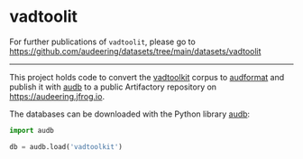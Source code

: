 # vadtoolit

For further publications of `vadtoolit`, please go to
https://github.com/audeering/datasets/tree/main/datasets/vadtoolit

---

This project holds code
to convert the [vadtoolkit] corpus
to [audformat]
and publish it with [audb]
to a public Artifactory repository
on https://audeering.jfrog.io.

The databases can be downloaded with the Python library [audb]:

```python
import audb

db = audb.load('vadtoolkit')
```

[vadtoolkit]: https://github.com/jtkim-kaist/VAD/
[audb]: https://github.com/audeering/audb/
[audformat]: https://github.com/audeering/audformat/
